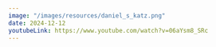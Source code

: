 ```yaml
---
image: "/images/resources/daniel_s_katz.png"
date: 2024-12-12
youtubeLink: https://www.youtube.com/watch?v=06aYsm8_SRc
---
```

